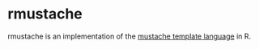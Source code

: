 # rmustache

rmustache is an implementation of the [mustache template language](http://mustache.github.io/) in R. 